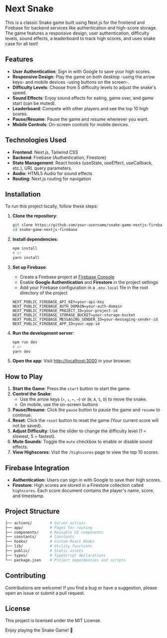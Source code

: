 # Next Snake

This is a classic Snake game built using Next.js for the frontend and Firebase for backend services like authentication and high-score storage. The game features a responsive design, user authentication, difficulty levels, sound effects, a leaderboard to track high scores, and uses snake case for all text!

## Features

- **User Authentication**: Sign in with Google to save your high scores.
- **Responsive Design**: Play the game on both desktop -using the arrow keys- and mobile devices -using buttons on the screen-.
- **Difficulty Levels**: Choose from 5 difficulty levels to adjust the snake's speed.
- **Sound Effects**: Enjoy sound effects for eating, game over, and game start (can be muted).
- **Leaderboard**: Compete with other players and see the top 10 high scores.
- **Pause/Resume**: Pause the game and resume whenever you want.
- **Mobile Controls**: On-screen controls for mobile devices.

## Technologies Used

- **Frontend**: Next.js, Tailwind CSS
- **Backend**: Firebase (Authentication, Firestore)
- **State Management**: React hooks (useState, useEffect, useCallback, etc.), URL query parameters.
- **Audio**: HTML5 Audio for sound effects
- **Routing**: Next.js routing for navigation

## Installation

To run this project locally, follow these steps:

1. **Clone the repository**:

   ```bash
   git clone https://github.com/your-username/snake-game-nextjs-firebase.git
   cd snake-game-nextjs-firebase
   ```

2. **Install dependencies**:

   ```bash
   npm install
   # or
   yarn install
   ```

3. **Set up Firebase**:

   - Create a Firebase project at [Firebase Console](https://console.firebase.google.com/)
   - Enable **Google Authentication** and **Firestore** in the project settings
   - Add your Firebase configuration in a `.env.local` file in the root directory of the project

   ```env
   NEXT_PUBLIC_FIREBASE_API_KEY=your-api-key
   NEXT_PUBLIC_FIREBASE_AUTH_DOMAIN=your-auth-domain
   NEXT_PUBLIC_FIREBASE_PROJECT_ID=your-project-id
   NEXT_PUBLIC_FIREBASE_STORAGE_BUCKET=your-storage-bucket
   NEXT_PUBLIC_FIREBASE_MESSAGING_SENDER_ID=your-messaging-sender-id
   NEXT_PUBLIC_FIREBASE_APP_ID=your-app-id
   ```

4. **Run the development server**:

   ```bash
   npm run dev
   # or
   yarn dev
   ```

5. **Open the app**:
   Visit [http://localhost:3000](http://localhost:3000) in your browser.

## How to Play

1. **Start the Game**: Press the `start` button to start the game.
2. **Control the Snake**:
   - Use the arrow keys (`↑`, `↓`, `←`, `→`) or (`W`, `A`, `S`, `D`) to move the snake.
   - On mobile, use the on-screen buttons
3. **Pause/Resume**: Click the `pause` button to pause the game and `resume` to continue.
4. **Reset**: Click the `reset` button to reset the game (Your current score will not be saved).
5. **Adjust Difficulty**: Use the slider to change the difficulty level (1 = slowest, 5 = fastest).
6. **Mute Sounds**: Toggle the `mute` checkbox to enable or disable sound effects.
7. **View Highscores**: Visit the `/highscores` page to view the top 10 scores.

## Firebase Integration

- **Authentication**: Users can sign in with Google to save their high scores.
- **Firestore**: High scores are stored in a Firestore collection called `highscores`. Each score document contains the player's name, score, and timestamp.

## Project Structure

```bash
├── actions/        # Server actions
├── app/            # Pages for routing
├── components/     # Reusable UI components
├── constants/      # Constants
├── hooks/          # Custom React Hooks
├── lib/            # Utility functions
├── public/         # Static assets
├── types/          # TypeScript declarations
└── package.json    # Project dependencies and scripts
```

## Contributing

Contributions are welcome! If you find a bug or have a suggestion, please open an issue or submit a pull request.

## License

This project is licensed under the MIT License.

Enjoy playing the Snake Game! 🐍

